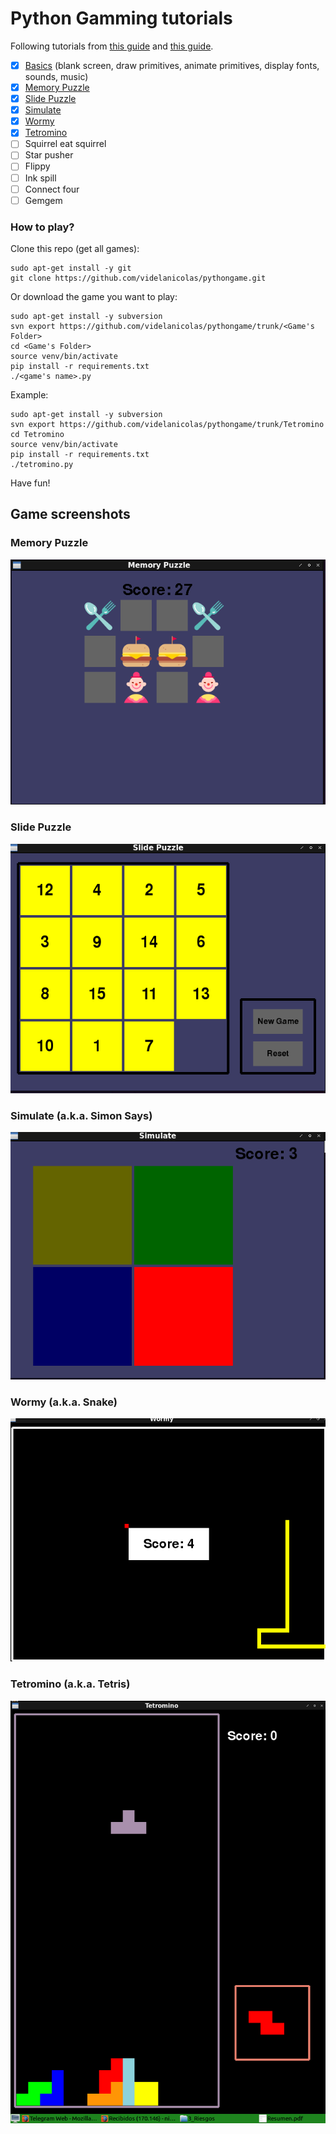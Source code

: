 # Python Gamming tutorials
Following tutorials from <a href=https://inventwithpython.com/makinggames.pdf>this guide</a> and <a href=http://thepythongamebook.com/en:pygame:start>this guide</a>.

- [x] <a href="https://github.com/videlanicolas/pythongame/tree/master/basics">Basics</a> (blank screen, draw primitives, animate primitives, display fonts, sounds, music)
- [x] <a href="https://github.com/videlanicolas/pythongame/tree/master/MemoryPuzzle">Memory Puzzle</a>
- [x] <a href="https://github.com/videlanicolas/pythongame/tree/master/SlidePuzzle">Slide Puzzle</a>
- [x] <a href="https://github.com/videlanicolas/pythongame/tree/master/Simulate">Simulate</a>
- [x] <a href="https://github.com/videlanicolas/pythongame/tree/master/Wormy">Wormy</a>
- [x] <a href="https://github.com/videlanicolas/pythongame/tree/master/Tetromino">Tetromino</a>
- [ ] Squirrel eat squirrel
- [ ] Star pusher
- [ ] Flippy
- [ ] Ink spill
- [ ] Connect four
- [ ] Gemgem

### How to play?

Clone this repo (get all games):

```
sudo apt-get install -y git
git clone https://github.com/videlanicolas/pythongame.git
```

Or download the game you want to play:

```
sudo apt-get install -y subversion
svn export https://github.com/videlanicolas/pythongame/trunk/<Game's Folder>
cd <Game's Folder>
source venv/bin/activate
pip install -r requirements.txt
./<game's name>.py
```

Example:

```
sudo apt-get install -y subversion
svn export https://github.com/videlanicolas/pythongame/trunk/Tetromino
cd Tetromino
source venv/bin/activate
pip install -r requirements.txt
./tetromino.py
```

Have fun!

## Game screenshots

### Memory Puzzle
<img src="screenshots/MemoryPuzzle.png"/>

### Slide Puzzle
<img src="screenshots/SlidePuzzle.png"/>

### Simulate (a.k.a. Simon Says)
<img src="screenshots/Simulate.png"/>

### Wormy (a.k.a. Snake)
<img src="screenshots/Wormy.png"/>

### Tetromino (a.k.a. Tetris)
<img src="screenshots/Tetromino.png"/>